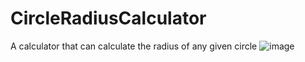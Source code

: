 # CircleRadiusCalculator
A calculator that can calculate the radius of any given circle 
![image](https://github.com/user-attachments/assets/9644d659-ba68-4ca5-973a-c7c9fb2c7683)
